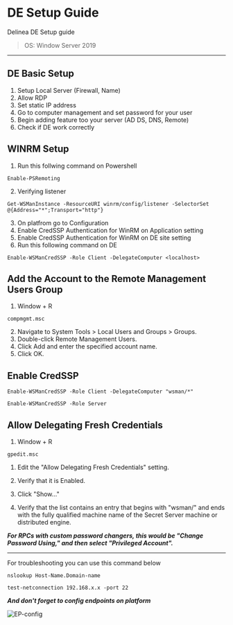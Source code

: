 # DE Setup Guide
Delinea DE Setup guide
> OS: Window Server 2019

***

## DE Basic Setup

1) Setup Local Server (Firewall, Name)
2) Allow RDP
3) Set static IP address
4) Go to computer management and set password for your user
5) Begin adding feature too your server (AD DS, DNS, Remote)
6) Check if DE work correctly

## WINRM Setup

1) Run this follwing command on Powershell
   

```
Enable-PSRemoting
```

2) Verifying listener
   
```
Get-WSManInstance -ResourceURI winrm/config/listener -SelectorSet @{Address="*";Transport="http"}
```

3) On platfrom go to Configuration
4) Enable CredSSP Authentication for WinRM on Application setting
5) Enable CredSSP Authentication for WinRM on DE site setting
6) Run this following command on DE

```
Enable-WSManCredSSP -Role Client -DelegateComputer <localhost>
```

## Add the Account to the Remote Management Users Group

1) Window + R

```
compmgmt.msc
```

2) Navigate to System Tools > Local Users and Groups > Groups.
3) Double-click Remote Management Users.
4) Click Add and enter the specified account name.
5) Click OK.

## Enable CredSSP

```
Enable-WSManCredSSP -Role Client -DelegateComputer "wsman/*"
```
```
Enable-WSManCredSSP -Role Server
```

## Allow Delegating Fresh Credentials

1) Window + R
   
```
gpedit.msc
```

1) Edit the "Allow Delegating Fresh Credentials" setting.
2) Verify that it is Enabled.
3) Click "Show..."

4) Verify that the list contains an entry that begins with "wsman/" and ends with the fully qualified machine name of the Secret Server machine or distributed engine.

***For RPCs with custom password changers, this would be "Change Password Using," and then select "Privileged Account".***

***

For troubleshooting you can use this command below

```
nslookup Host-Name.Domain-name
```

```
test-netconnection 192.168.x.x -port 22
```

***And don't forget to config endpoints on platform***

![EP-config](\PIC\EP-config.png)




